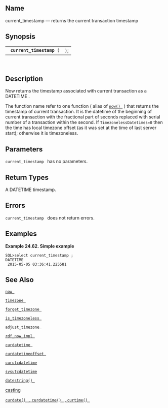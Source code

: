 <div>

<div>

</div>

<div>

## Name

current_timestamp — returns the current transaction timestamp

</div>

<div>

## Synopsis

<div>

|                                |      |
|--------------------------------|------|
| ` `**`current_timestamp`**` (` | `)`; |

<div>

 

</div>

</div>

</div>

<div>

## Description

Now returns the timestamp associated with current transaction as a
<span class="type">DATETIME </span> .

The function name refer to one function ( alias of
<a href="fn_now.html" class="link" title="now"><code
class="function">now() </code></a> ) that returns the timestamp of
current transaction. It is the datetime of the beginning of current
transaction with the fractional part of seconds replaced with serial
number of a transaction within the second. If `TimezonelessDatetimes=0`
then the time has local timezone offset (as it was set at the time of
last server start); otherwise it is timezoneless.

</div>

<div>

## Parameters

`current_timestamp ` has no parameters.

</div>

<div>

## Return Types

A <span class="type">DATETIME </span> timestamp.

</div>

<div>

## Errors

`current_timestamp ` does not return errors.

</div>

<div>

## Examples

<div>

**Example 24.62. Simple example**

<div>

``` screen
SQL>select current_timestamp ;
DATETIME
 2015-05-05 03:36:41.225581
```

</div>

</div>

  

</div>

<div>

## See Also

<a href="fn_now.html" class="link" title="now"><code
class="function">now </code></a>

<a href="fn_timezone.html" class="link" title="timezone"><code
class="function">timezone </code></a>

<a href="fn_forget_timezone.html" class="link"
title="forget_timezone"><code
class="function">forget_timezone </code></a>

<a href="fn_is_timezoneless.html" class="link"
title="is_timezoneless"><code
class="function">is_timezoneless </code></a>

<a href="fn_adjust_timezone.html" class="link"
title="adjust_timezone"><code
class="function">adjust_timezone </code></a>

<a href="fn_rdf_now_impl.html" class="link" title="rdf_now_impl"><code
class="function">rdf_now_impl </code></a>

<a href="fn_curdatetime.html" class="link" title="curdatetime"><code
class="function">curdatetime </code></a>

<a href="fn_curdatetimeoffset.html" class="link"
title="curdatetimeoffset"><code
class="function">curdatetimeoffset </code></a>

<a href="fn_curutcdatetime.html" class="link"
title="curutcdatetime"><code class="function">curutcdatetime </code></a>

<a href="fn_sysutcdatetime.html" class="link"
title="sysutcdatetime"><code class="function">sysutcdatetime </code></a>

<a href="fn_datestring.html" class="link"
title="datestring , datestring_gmt ,"><code
class="function">datestring() </code></a>

<a href="ch-sqlreference.html#dtcasting" class="link"
title="9.1.2. Casting">casting</a>

<a href="fn_curdate.html" class="link" title="curdate"><code
class="function">curdate() </code> , <code
class="function">curdatetime() </code> , <code
class="function">curtime() </code></a>

</div>

</div>
